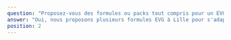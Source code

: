 ```yaml
---
question: "Proposez-vous des formules ou packs tout compris pour un EVG à Lille ?"
answer: "Oui, nous proposons plusieurs formules EVG à Lille pour s'adapter à tous les budgets et toutes les envies. Nos packs incluent généralement plusieurs activités, des boissons et des options de restauration. Contactez-nous pour découvrir nos offres et n'oubliez pas le code promo TS20 pour une réduction supplémentaire !"
position: 2
---
```


